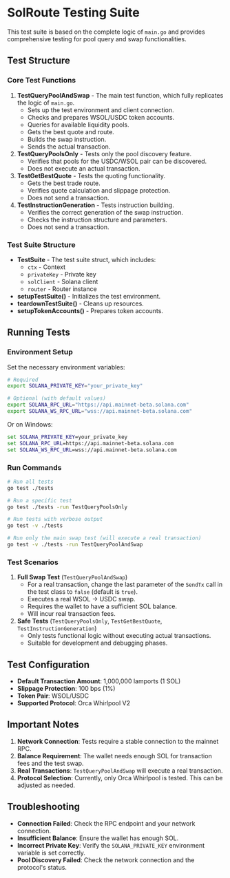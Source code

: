 # SolRoute Testing Suite

This test suite is based on the complete logic of `main.go` and provides comprehensive testing for pool query and swap functionalities.

## Test Structure

### Core Test Functions

1.  **TestQueryPoolAndSwap** - The main test function, which fully replicates the logic of `main.go`.
    *   Sets up the test environment and client connection.
    *   Checks and prepares WSOL/USDC token accounts.
    *   Queries for available liquidity pools.
    *   Gets the best quote and route.
    *   Builds the swap instruction.
    *   Sends the actual transaction.
2.  **TestQueryPoolsOnly** - Tests only the pool discovery feature.
    *   Verifies that pools for the USDC/WSOL pair can be discovered.
    *   Does not execute an actual transaction.
3.  **TestGetBestQuote** - Tests the quoting functionality.
    *   Gets the best trade route.
    *   Verifies quote calculation and slippage protection.
    *   Does not send a transaction.
4.  **TestInstructionGeneration** - Tests instruction building.
    *   Verifies the correct generation of the swap instruction.
    *   Checks the instruction structure and parameters.
    *   Does not send a transaction.

### Test Suite Structure

*   **TestSuite** - The test suite struct, which includes:
    *   `ctx` - Context
    *   `privateKey` - Private key
    *   `solClient` - Solana client
    *   `router` - Router instance
*   **setupTestSuite()** - Initializes the test environment.
*   **teardownTestSuite()** - Cleans up resources.
*   **setupTokenAccounts()** - Prepares token accounts.

## Running Tests

### Environment Setup

Set the necessary environment variables:

```bash
# Required
export SOLANA_PRIVATE_KEY="your_private_key"

# Optional (with default values)
export SOLANA_RPC_URL="https://api.mainnet-beta.solana.com"
export SOLANA_WS_RPC_URL="wss://api.mainnet-beta.solana.com"
```

Or on Windows:

```cmd
set SOLANA_PRIVATE_KEY=your_private_key
set SOLANA_RPC_URL=https://api.mainnet-beta.solana.com
set SOLANA_WS_RPC_URL=wss://api.mainnet-beta.solana.com
```

### Run Commands

```bash
# Run all tests
go test ./tests

# Run a specific test
go test ./tests -run TestQueryPoolsOnly

# Run tests with verbose output
go test -v ./tests

# Run only the main swap test (will execute a real transaction)
go test -v ./tests -run TestQueryPoolAndSwap
```

### Test Scenarios

1.  **Full Swap Test** (`TestQueryPoolAndSwap`)
    *   For a real transaction, change the last parameter of the `SendTx` call in the test class to `false` (default is `true`).
    *   Executes a real WSOL → USDC swap.
    *   Requires the wallet to have a sufficient SOL balance.
    *   Will incur real transaction fees.
2.  **Safe Tests** (`TestQueryPoolsOnly`, `TestGetBestQuote`, `TestInstructionGeneration`)
    *   Only tests functional logic without executing actual transactions.
    *   Suitable for development and debugging phases.

## Test Configuration

*   **Default Transaction Amount**: 1,000,000 lamports (1 SOL)
*   **Slippage Protection**: 100 bps (1%)
*   **Token Pair**: WSOL/USDC
*   **Supported Protocol**: Orca Whirlpool V2

## Important Notes

1.  **Network Connection**: Tests require a stable connection to the mainnet RPC.
2.  **Balance Requirement**: The wallet needs enough SOL for transaction fees and the test swap.
3.  **Real Transactions**: `TestQueryPoolAndSwap` will execute a real transaction.
4.  **Protocol Selection**: Currently, only Orca Whirlpool is tested. This can be adjusted as needed.

## Troubleshooting

*   **Connection Failed**: Check the RPC endpoint and your network connection.
*   **Insufficient Balance**: Ensure the wallet has enough SOL.
*   **Incorrect Private Key**: Verify the `SOLANA_PRIVATE_KEY` environment variable is set correctly.
*   **Pool Discovery Failed**: Check the network connection and the protocol's status.
